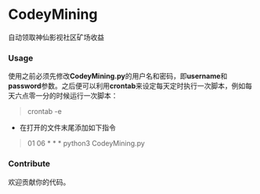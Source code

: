 # CodeyMining
 自动领取神仙影视社区矿场收益

### Usage
使用之前必须先修改**CodeyMining.py**的用户名和密码，即**username**和**password**参数。之后便可以利用**crontab**来设定每天定时执行一次脚本，例如每天六点零一分的时候运行一次脚本：
> crontab -e
* 在打开的文件末尾添加如下指令
>  01 06 * * * python3 CodeyMining.py

### Contribute
欢迎贡献你的代码。
